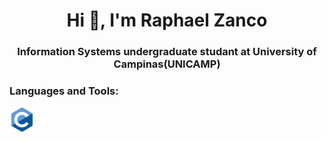 <h1 align="center">Hi 👋, I'm Raphael Zanco</h1>
<h3 align="center">Information Systems undergraduate studant at University of Campinas(UNICAMP)</h3>

<p align="left">
</p>

<h3 align="left">Languages and Tools:</h3>
<p align="left"> <a href="https://www.cprogramming.com/" target="_blank" rel="noreferrer"> <img src="https://raw.githubusercontent.com/devicons/devicon/master/icons/c/c-original.svg" alt="c" width="40" height="40"/> </a></p>
